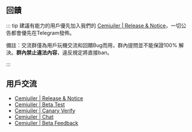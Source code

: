 ﻿## 回饋

::: tip 建議有能力的用戶優先加入我們的 [Cemiuiler | Release & Notice](https://t.me/s/cemiuiler_release)，一切公告都會優先在Telegram發佈。

備註：交流群僅為用戶玩機交流和回饋Bug而用，群內提問並不能保證100% 解決。**群內禁止違法內容**，違反規定將直接ban。 

:::
## 用戶交流

- [Cemiuiler | Release & Notice](https://t.me/s/cemiuiler_release)
- [Cemiuiler | Beta Test](https://t.me/s/cemiuiler_beta)
- [Cemiuiler | Canary Verify](https://t.me/s/cemiuiler_canary_verify)
- [Cemiuiler | Chat](https://t.me/cemiuiler_chat)
- [Cemiuiler | Beta Feedback](https://t.me/cemiuiler_beta_feedback)

